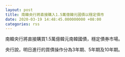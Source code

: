 ```yaml
---
layout: post
title: 南韓央行將直接購入1.5萬億韓元國債以穩定債市
date: 2020-03-19 14:48:45.000000000 +08:00
categories: rss
---
```


南韓央行將直接購買1.5萬億韓元南韓國債，穩定債券市場。

央行說，明日進行的買債操作分為3年期、5年期及10年期。

